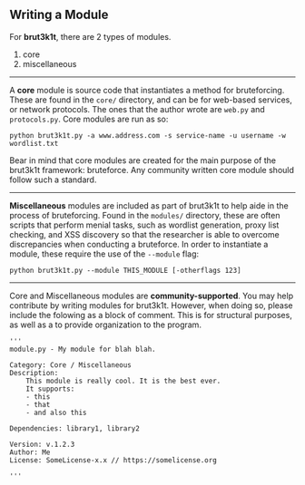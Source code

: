 ## Writing a Module

For __brut3k1t__, there are 2 types of modules.

1. core 
3. miscellaneous

---

A __core__ module is source code that instantiates a method for bruteforcing. These are found in the `core/` directory, and can be for web-based services, or network protocols. The ones that the author wrote are `web.py` and `protocols.py`. Core modules are run as so:

    python brut3k1t.py -a www.address.com -s service-name -u username -w wordlist.txt

Bear in mind that core modules are created for the main purpose of the brut3k1t framework: bruteforce. Any community written core module should follow such a standard.

---

__Miscellaneous__ modules are included as part of brut3k1t to help aide in the process of bruteforcing. Found in the `modules/` directory, these are often scripts that perform menial tasks, such as wordlist generation, proxy list checking, and XSS discovery so that the researcher is able to overcome discrepancies when conducting a bruteforce. In order to instantiate a module, these require the use of the `--module` flag:

    python brut3k1t.py --module THIS_MODULE [-otherflags 123]

---

Core and Miscellaneous modules are __community-supported__. You may help contribute by writing modules for brut3k1t. However, when doing so, please include the folowing as a block of comment. This is for structural purposes, as well as a to provide organization to the program. 

    '''
    module.py - My module for blah blah.

    Category: Core / Miscellaneous
    Description: 
        This module is really cool. It is the best ever. 
        It supports:
        - this 
        - that
        - and also this

    Dependencies: library1, library2

    Version: v.1.2.3
    Author: Me
    License: SomeLicense-x.x // https://somelicense.org

    '''